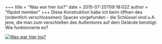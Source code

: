 +++
title = "Was war hier los?"
date = 2015-07-25T09:18:02Z
author = "flipdot member"
+++
Diese Konstruktion habe ich beim öffnen des (ordentlich verschlossenen)
Spaces vorgefunden - die Schlüssel sind u.A.  
jene, die man zum verschießen des Außentores auf dem Gelände benötigt.
Wie funktionierte es?  
  
[![Was war hier
los?](https://flipdot.org/blog/uploads/riddle.serendipityThumb.jpg)](https://flipdot.org/blog/uploads/riddle.jpg)
